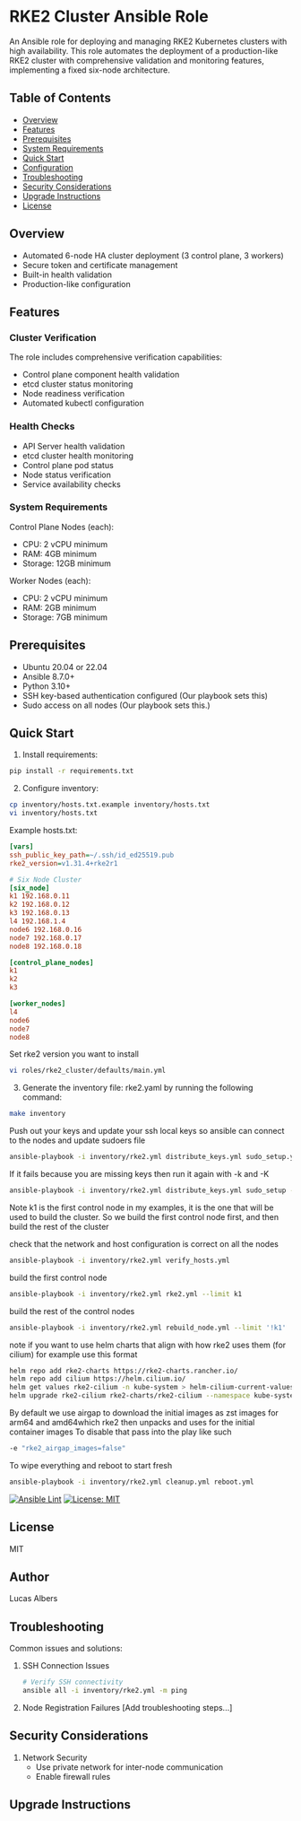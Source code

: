 # RKE2 Cluster Ansible Role

An Ansible role for deploying and managing RKE2 Kubernetes clusters with high availability. This role automates the deployment of a production-like RKE2 cluster with comprehensive validation and monitoring features, implementing a fixed six-node architecture.

## Table of Contents
- [Overview](#overview)
- [Features](#features)
- [Prerequisites](#prerequisites)
- [System Requirements](#system-requirements)
- [Quick Start](#quick-start)
- [Configuration](#configuration)
- [Troubleshooting](#troubleshooting)
- [Security Considerations](#security-considerations)
- [Upgrade Instructions](#upgrade-instructions)
- [License](#license)

## Overview

-  Automated 6-node HA cluster deployment (3 control plane, 3 workers)
-  Secure token and certificate management
-  Built-in health validation
-  Production-like configuration

## Features

### Cluster Verification
The role includes comprehensive verification capabilities:
- Control plane component health validation
- etcd cluster status monitoring
- Node readiness verification
- Automated kubectl configuration

### Health Checks
- API Server health validation
- etcd cluster health monitoring
- Control plane pod status
- Node status verification
- Service availability checks

### System Requirements

Control Plane Nodes (each):
- CPU: 2 vCPU minimum
- RAM: 4GB minimum
- Storage: 12GB minimum


Worker Nodes (each):
- CPU: 2 vCPU minimum
- RAM: 2GB minimum
- Storage: 7GB minimum


## Prerequisites

- Ubuntu 20.04 or 22.04
- Ansible 8.7.0+
- Python 3.10+
- SSH key-based authentication configured (Our playbook sets this)
- Sudo access on all nodes (Our playbook sets this.)


## Quick Start

1. Install requirements:
```bash
pip install -r requirements.txt
```

2. Configure inventory:
```bash
cp inventory/hosts.txt.example inventory/hosts.txt
vi inventory/hosts.txt
```

Example hosts.txt:
```ini
[vars]
ssh_public_key_path=~/.ssh/id_ed25519.pub
rke2_version=v1.31.4+rke2r1

# Six Node Cluster
[six_node]
k1 192.168.0.11
k2 192.168.0.12
k3 192.168.0.13
l4 192.168.1.4
node6 192.168.0.16
node7 192.168.0.17
node8 192.168.0.18

[control_plane_nodes]
k1
k2
k3

[worker_nodes]
l4
node6
node7
node8
```

Set rke2 version you want to install
```bash
vi roles/rke2_cluster/defaults/main.yml
```

3. Generate the inventory file: rke2.yaml by running the following command:

```bash
make inventory
```

Push out your keys and update your ssh local keys so ansible can connect to the nodes and update sudoers file
```bash
ansible-playbook -i inventory/rke2.yml distribute_keys.yml sudo_setup.yml
```

If it fails because you are missing keys then run it again with -k and -K

```bash
ansible-playbook -i inventory/rke2.yml distribute_keys.yml sudo_setup -k -K
```

Note k1 is the first control node in my examples, it is the one that will be used to build the cluster.
So we build the first control node first, and then build the rest of the cluster

check that the network and host configuration is correct on all the nodes
```bash
ansible-playbook -i inventory/rke2.yml verify_hosts.yml
```

build the first control node
```bash
ansible-playbook -i inventory/rke2.yml rke2.yml --limit k1 
```

build the rest of the control nodes
```bash
ansible-playbook -i inventory/rke2.yml rebuild_node.yml --limit '!k1'
```
note if you want to use helm charts that align with how rke2 uses them (for cilium) for example use this format
```bash
helm repo add rke2-charts https://rke2-charts.rancher.io/
helm repo add cilium https://helm.cilium.io/
helm get values rke2-cilium -n kube-system > helm-cilium-current-values.yaml
helm upgrade rke2-cilium rke2-charts/rke2-cilium --namespace kube-system --version 1.16.400 --values helm-cilium-current-values.yaml
```

By default we use airgap to download the initial images as zst images for arm64 and amd64which rke2 then unpacks and uses for the initial container images
To disable that pass into the play like such
```bash
-e "rke2_airgap_images=false"
```

To wipe everything and reboot to start fresh
```bash 
ansible-playbook -i inventory/rke2.yml cleanup.yml reboot.yml
```

[![Ansible Lint](https://github.com/lucas-albers-lz4/rke2setup/actions/workflows/ansible-lint.yml/badge.svg)](https://github.com/lucas-albers-lz4/rke2setup/actions/workflows/ansible-lint.yml)
[![License: MIT](https://img.shields.io/badge/License-MIT-yellow.svg)](https://opensource.org/licenses/MIT)

## License

MIT

## Author

Lucas Albers

## Troubleshooting

Common issues and solutions:

1. SSH Connection Issues
   ```bash
   # Verify SSH connectivity
   ansible all -i inventory/rke2.yml -m ping
   ```

2. Node Registration Failures
   [Add troubleshooting steps...]

## Security Considerations

1. Network Security
   - Use private network for inter-node communication
   - Enable firewall rules

## Upgrade Instructions

